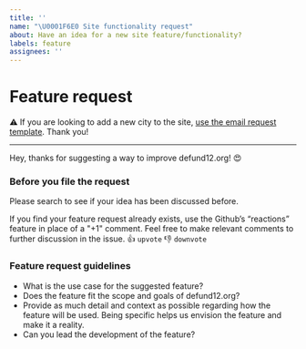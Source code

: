 ```yaml
---
title: ''
name: "\U0001F6E0 Site functionality request"
about: Have an idea for a new site feature/functionality?
labels: feature
assignees: ''
---
```


# Feature request

⚠️ If you are looking to add a new city to the site, [use the email request template](https://github.com/defund12/defund12.org/issues/new?assignees=&labels=new-request&template=EMAIL_REQUEST.md&title=Add%20%5BCITY%2C%20STATE%5D). Thank you!

---

Hey, thanks for suggesting a way to improve defund12.org! 😍


### Before you file the request
Please search to see if your idea has been discussed before.

If you find your feature request already exists, use the Github’s “reactions” feature in place of a "+1" comment. Feel free to make relevant comments to further discussion in the issue. 👍 `upvote` 👎 `downvote`

### Feature request guidelines
* What is the use case for the suggested feature?
* Does the feature fit the scope and goals of defund12.org?
* Provide as much detail and context as possible regarding how the feature will be used. Being specific helps us envision the feature and make it a reality.
* Can you lead the development of the feature?
